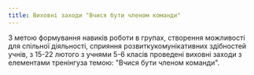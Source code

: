 ```yaml
---
title: Виховні заходи "Вчися бути членом команди"
---
```


З метою формування навиків роботи в групах, створення можливості для спільної діяльності, сприяння розвиткукомунікативних здібностей учнів, з 15-22 лютого з учнями 5-6 класів проведені виховні заходи з елементами тренінгуза темою: "Вчися бути членом команди".

<slideshow id="_/72157664271767050" />
